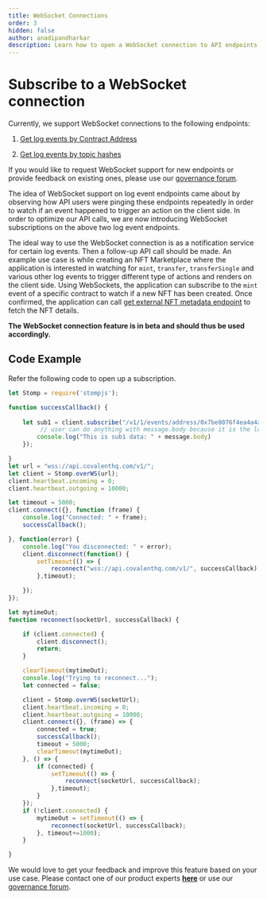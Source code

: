 ```yaml
---
title: WebSocket Connections
order: 3
hidden: false
author: anadipandharkar
description: Learn how to open a WebSocket connection to API endpoints.
---
```



# Subscribe to a WebSocket connection

Currently, we support WebSocket connections to the following endpoints:

1. [Get log events by Contract Address](https://www.covalenthq.com/docs/api/#get-/v1/{chain_id}/events/address/{address}/)

2. [Get log events by topic hashes](https://www.covalenthq.com/docs/api/#get-/v1/{chain_id}/events/topics/{topic}/)

If you would like to request WebSocket support for new endpoints or provide feedback on existing ones, please use our [governance forum](https://gov.covalenthq.com/c/dev/api/14).

The idea of WebSocket support on log event endpoints came about by observing how API users were pinging these endpoints repeatedly in order to watch if an event happened to trigger an action on the client side. In order to optimize our API calls, we are now introducing WebSocket subscriptions on the above two log event endpoints. 

The ideal way to use the WebSocket connection is as a notification service for certain log events. Then a follow-up API call should be made. An example use case is while creating an NFT Marketplace where the application is interested in watching for `mint`, `transfer`, `transferSingle` and various other log events to trigger different type of actions and renders on the client side. Using WebSockets, the application can subscribe to the `mint` event of a specific contract to watch if a new NFT has been created. Once confirmed, the application can call [get external NFT metadata endpoint](https://www.covalenthq.com/docs/api/#get-/v1/{chain_id}/tokens/{contract_address}/nft_metadata/{token_id}/) to fetch the NFT details.

**The WebSocket connection feature is in beta and should thus be used accordingly.** 


## Code Example
Refer the following code to open up a subscription.

```jsx
let Stomp = require('stompjs');

function successCallback() {
  
    let sub1 = client.subscribe("/v1/1/events/address/0x7be8076f4ea4a4ad08075c2508e481d6c946d12b/", function(message){
         // user can do anything with message.body because it is the log event object returned
        console.log("This is sub1 data: " + message.body)
    });

}
let url = "wss://api.covalenthq.com/v1/";
let client = Stomp.overWS(url);
client.heartbeat.incoming = 0;
client.heartbeat.outgoing = 10000;

let timeout = 5000;
client.connect({}, function (frame) {
    console.log("Connected: " + frame);
    successCallback();

}, function(error) {
    console.log("You disconnected: " + error);
    client.disconnect(function() {
        setTimeout(() => {
            reconnect("wss://api.covalenthq.com/v1/", successCallback);
        },timeout);

    });
});

let mytimeOut;
function reconnect(socketUrl, successCallback) {

    if (client.connected) {
        client.disconnect();
        return;
    }

    clearTimeout(mytimeOut);
    console.log("Trying to reconnect...");
    let connected = false;

    client = Stomp.overWS(socketUrl);
    client.heartbeat.incoming = 0;
    client.heartbeat.outgoing = 10000;
    client.connect({}, (frame) => {
        connected = true;
        successCallback();
        timeout = 5000;
        clearTimeout(mytimeOut);
    }, () => {
        if (connected) {
            setTimeout(() => {
                reconnect(socketUrl, successCallback);
            },timeout);
        }
    });
    if (!client.connected) {
        mytimeOut = setTimeout(() => {
            reconnect(socketUrl, successCallback);
        }, timeout+=1000);
    }

}
```

We would love to get your feedback and improve this feature based on your use case. Please contact one of our product experts **[here](anadi@covalenthq.com)** or use our [governance forum](https://gov.covalenthq.com/c/dev/api/14).
